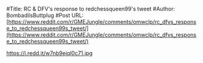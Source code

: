#Title: RC & DFV's response to redchessqueen99's tweet
#Author: BombadilsButtplug
#Post URL: [https://www.reddit.com/r/GMEJungle/comments/omwclp/rc_dfvs_response_to_redchessqueen99s_tweet/](https://www.reddit.com/r/GMEJungle/comments/omwclp/rc_dfvs_response_to_redchessqueen99s_tweet/)


https://i.redd.it/w7nb9ejql0c71.jpg